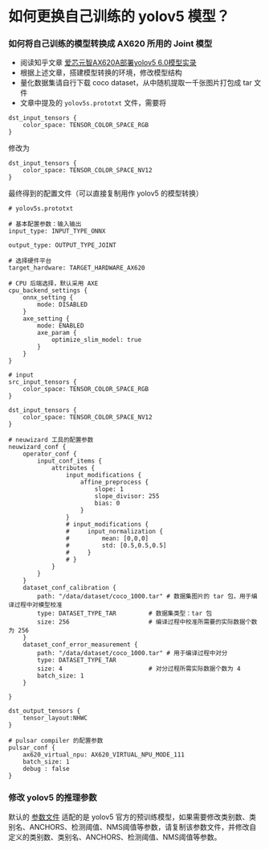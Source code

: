 # 如何更换自己训练的 yolov5 模型？

### 如何将自己训练的模型转换成 AX620 所用的 Joint 模型
- 阅读知乎文章 [爱芯元智AX620A部署yolov5 6.0模型实录](https://zhuanlan.zhihu.com/p/569083585)
- 根据上述文章，搭建模型转换的环境，修改模型结构
- 量化数据集请自行下载 coco dataset，从中随机提取一千张图片打包成 tar 文件
- 文章中提及的 ```yolov5s.prototxt``` 文件，需要将
```
dst_input_tensors {
    color_space: TENSOR_COLOR_SPACE_RGB
}
```
修改为
```
dst_input_tensors {
    color_space: TENSOR_COLOR_SPACE_NV12
}
```
最终得到的配置文件（可以直接复制用作 yolov5 的模型转换）
```
# yolov5s.prototxt

# 基本配置参数：输入输出
input_type: INPUT_TYPE_ONNX

output_type: OUTPUT_TYPE_JOINT

# 选择硬件平台
target_hardware: TARGET_HARDWARE_AX620

# CPU 后端选择，默认采用 AXE
cpu_backend_settings {
    onnx_setting {
        mode: DISABLED
    }
    axe_setting {
        mode: ENABLED
        axe_param {
            optimize_slim_model: true
        }
    }
}

# input
src_input_tensors {
    color_space: TENSOR_COLOR_SPACE_RGB
}

dst_input_tensors {
    color_space: TENSOR_COLOR_SPACE_NV12
}

# neuwizard 工具的配置参数
neuwizard_conf {
    operator_conf {
        input_conf_items {
            attributes {
                input_modifications {
                    affine_preprocess {
                        slope: 1
                        slope_divisor: 255
                        bias: 0
                    }
                }
                # input_modifications {
                #     input_normalization {
                #         mean: [0,0,0]
                #         std: [0.5,0.5,0.5]
                #     }
                # }
            }
        }
    }
    dataset_conf_calibration {
        path: "/data/dataset/coco_1000.tar" # 数据集图片的 tar 包，用于编译过程中对模型校准
        type: DATASET_TYPE_TAR         # 数据集类型：tar 包
        size: 256                      # 编译过程中校准所需要的实际数据个数为 256
    }
    dataset_conf_error_measurement {
        path: "/data/dataset/coco_1000.tar" # 用于编译过程中对分
        type: DATASET_TYPE_TAR
        size: 4                        # 对分过程所需实际数据个数为 4
        batch_size: 1
    }
    
}

dst_output_tensors {
    tensor_layout:NHWC
}

# pulsar compiler 的配置参数
pulsar_conf {
    ax620_virtual_npu: AX620_VIRTUAL_NPU_MODE_111
    batch_size: 1
    debug : false
}
```

### 修改 yolov5 的推理参数
默认的 [参数文件](examples/sample_run_joint/config/yolov5s.json) 适配的是 yolov5 官方的预训练模型，如果需要修改类别数、类别名、ANCHORS、检测阈值、NMS阈值等参数，请复制该参数文件，并修改自定义的类别数、类别名、ANCHORS、检测阈值、NMS阈值等参数。